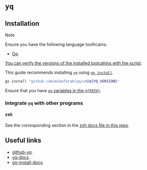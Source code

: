 # `yq`

## Installation

> [!NOTE]
>
> Ensure you have the following language toolhcains:
> - [Go](../../system-setup/toolchains/go/README.md).
>
> [You can verify the versions of the installed toolcahins with the script](../../system-setup/toolchains/README.md#verify-versions-of-the-installed-toolchains).

This guide recommends installing `yq` using [`go install`](https://go.dev/ref/mod#go-install).

```bash
go install "github.com/mikefarah/yq/v4@${YQ_VERSION}"
```

Ensure that you have [`go` variables in the `${PATH}`](../../../system-setup/toolchains/go/README.md#installation).

### Integrate `yq` with other programs

#### zsh

See the corresponding section in the [zsh docs file in this repo](../../zsh/README.md#yq).

## Useful links

- [github-yq][github-yq].
- [yq-docs][yq-docs].
- [go-install-docs][go-install-docs].

[github-yq]: https://github.com/mikefarah/yq
[yq-docs]: https://mikefarah.gitbook.io/yq
[go-install-docs]: https://go.dev/ref/mod#go-install
